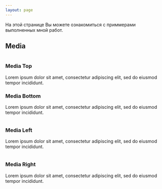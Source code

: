 ```yaml
---
layout: page
---
```


На этой странице Вы можете ознакомиться с приммерами выполненных мной работ.


<div class="uk-section">
<div class="uk-container">
  <h2>Media</h2>
<div class="uk-child-width-1-2@m" uk-grid>
    <div>
        <div class="uk-child-width-1-2@m" uk-grid>
            <div>
            <div class="uk-card uk-card-default">
                <div class="uk-card-media-top">
                    <img src="https://getuikit.com/docs/images/light.jpg" alt="">
                </div>
                <div class="uk-card-body">
                    <h3 class="uk-card-title">Media Top</h3>
                    <p>Lorem ipsum dolor sit amet, consectetur adipiscing elit, sed do eiusmod tempor incididunt.</p>
                </div>
            </div>
        </div>
            <div>
            <div class="uk-card uk-card-default">
                <div class="uk-card-body">
                    <h3 class="uk-card-title">Media Bottom</h3>
                    <p>Lorem ipsum dolor sit amet, consectetur adipiscing elit, sed do eiusmod tempor incididunt.</p>
                </div>
                <div class="uk-card-media-bottom">
                    <img src="https://getuikit.com/docs/images/light.jpg" alt="">
                </div>
            </div>
        </div>
        </div>
    </div>
  
 <div>
        <div class="uk-card uk-card-default uk-grid-collapse uk-child-width-1-2@m uk-margin" uk-grid>
            <div class="uk-card-media-left uk-cover-container">
                <img src="https://getuikit.com/docs/images/light.jpg" alt="" uk-cover>
                <canvas width="600" height="400"></canvas>
            </div>
            <div>
                <div class="uk-card-body">
                    <h3 class="uk-card-title">Media Left</h3>
                    <p>Lorem ipsum dolor sit amet, consectetur adipiscing elit, sed do eiusmod tempor incididunt.</p>
                </div>
            </div>
        </div>
        <div class="uk-card uk-card-default uk-grid-collapse uk-child-width-1-2@m uk-margin" uk-grid>
            <div class="uk-flex-last@s uk-card-media-right uk-cover-container">
                <img src="https://getuikit.com/docs/images/light.jpg" alt="" uk-cover>
                <canvas width="600" height="400"></canvas>
            </div>
            <div>
                <div class="uk-card-body">
                    <h3 class="uk-card-title">Media Right</h3>
                    <p>Lorem ipsum dolor sit amet, consectetur adipiscing elit, sed do eiusmod tempor incididunt.</p>
                </div>
            </div>
        </div>
    </div>
</div>
  </div>
  </div>
